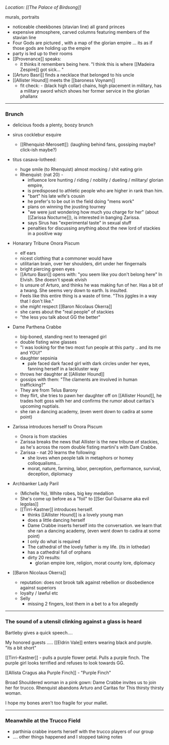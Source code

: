 _Location: [[The Palace of Birdsong]]_

murals, portraits
- noticeable cheekbones (stavian line) all grand princes
- expensive atmosphere, carved columns featuring members of the stavian line
- Four Gods are pictured , with a map of the glorian empire ... its as if those gods are holding up the empire
- party is led up to their rooms
- [[Provenance]] speaks:  
	- it thinks it remembers being here.  "I think this is where [[Madeira Zespire]] got sick... "
- [[Arturo Basri]] finds a necklace that belonged to his uncle
- [[Allister Hound]] meets the [[baroness Voynam]] 
	- fit check:	- (black high collar) chains, high placement in military, has a military sword which shows her former service in the glorian phallanx

---

### Brunch
- delicious foods a plenty, boozy brunch

- sirus cocklebur esquire
	- [[Rhenquist-Merosett]]: (laughing behind fans, gossiping maybe? click-ish maybe?)
- titus casava-lotheed:
	- huge smile (to Rhenquist) almost mocking / shit eating grin
	- Rhenquist: (nat 20) - 
		- influence lore hunting / riding / nobility / dueling / military/ glorian empire, 
		- is predisposed to athletic people who are higher in rank than him.
		- "bart" his late wife's cousin
		- he prefer's to be out in the field doing "mens work"
		- plans on winning the jousting tourney
		- "we were just wondering how much you charge for her" (about [[Zarissa Nocturne]]), is interested in banging Zarissa.
		- says Sirus has "experimental taste" in sexual stuff
		- penalties for discussing anything about the new lord of stackies in a positive way
- Honarary Tribune Onora Piscum
	- elf ears
	- nicest clothing that a commoner would have
	- utilitarian brain, over her shoulders, dirt under her fingernails
	- bright piercing green eyes
	- [[Arturo Basri]] opens with: "you seem like you don't belong here" In Elvish.   She doesn't speak elvish
	- Is unsure of Arturo, and thinks he was making fun of her.  Has a bit of a twang.  She seems very down to earth.  Is insulted.
	- Feels like this entire thing is a waste of time.  "This jiggles in a way that I don't like."
	- she _might_ respect [[Baron Nicolaus Okerra]]
	- she cares about the "real people" of stackies
	- "the less you talk about GG the better"
- Dame Parthena Crabbe
	- big-boned, standing next to teenaged girl
	- double fisting wine glasses
	- "I was looking for the two most fun people at this party .. and its me and YOU!"
	- daughter sepsinia
		- pale faced dark faced girl with dark circles under her eyes, fanning herself in a lackluster way
	- throws her daughter at [[Allister Hound]]
	- gossips with them:  "The claments are involved in human trafficking?"  
	- They are from Telus Barony
	- they flirt, she tries to pawn her daughter off on [[Allister Hound]], he trades hott goss with her and confirms the rumor about caritas's upcoming nuptials. 
	-  she ran a dancing academy, (even went down to cadira at some point)
- Zarissa introduces herself to Onora Piscum
	- Onora is from stackies
	- Zarissa breaks the news that Allister is the new tribune of stackies, as he's across the room double fisting martini's with Dam Crabbe.
	- Zarissa - nat 20 learns the following:
		- she loves when people talk in metaphors or homey colloqualisms... 
		- morat, nature, farming, labor, perception, performance, survival, deception, diplomacy
- Archbanker Lady Paril
	- (Michelle Yo),  White robes, big key medallion
	- She's come up before as a "foil" to [[Ser Gul Guisarne aka evil legolas]]
	- [[Tirri-Kastner]] introduces herself.
		- thinks [[Allister Hound]] is a lovely young man
		- does a little dancing herself
		- Dame Crabbe inserts herself into the conversation.  we learn that she ran a dancing academy, (even went down to cadira at some point)
		- I only do what is required
		- The cathedral of the lovely father is my life. (its in lothedar)
		- has a cathedral full of orphans
		- dirty 20 results:
			- glorian empire lore, religion, morat county lore, diplomacy
- [[Baron Nicolaus Okerra]]
	- reputation: does not brook talk against rebellion or disobedience against superiors
	- loyalty / lawful etc
	- Selly
		- missing 2 fingers, lost them in a bet to a fox allegedly
---
### The sound of a utensil clinking against a glass is heard
Bartleby gives a quick speech.... 

My honored guests .....
[[Eldrin Vale]] enters wearing black and purple.  
"its a bit short"

[[Tirri-Kastner]] - pulls a purple flower petal. Pulls a purple finch.  The purple girl looks terrified and refuses to look towards GG.

[[Allista Cragus aka Purple Finch]] - "Purple Finch"

Broad Shouldered woman in a pink gown:  Dame Crabbe invites us to join her for trucco.  Rhenquist abandons Arturo and Caritas for This thirsty thirsty woman.

I hope my bones aren't too fragile for your mallet.

---

### Meanwhile at the Trucco Field

- parthinia crabbe inserts herself with the trucco players of our group
-  .... other things happened and I stopped taking notes